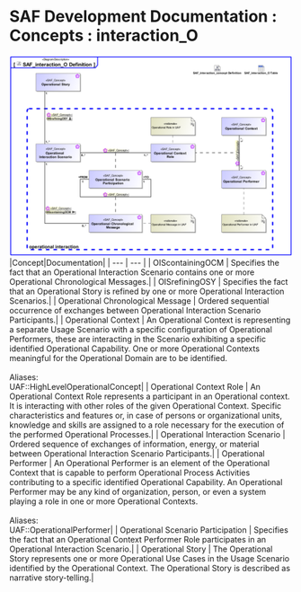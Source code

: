 # SAF Development Documentation : Concepts : interaction_O 
![SAF_interaction_O Definition.svg](./diagrams/SAF_interaction_O-Definition.svg)
|Concept|Documentation|
| --- | --- |
| OIScontainingOCM | Specifies the fact that an Operational Interaction Scenario contains one or more Operational Chronological Messages.|
| OISrefiningOSY | Specifies the fact that an Operational Story is refined by one or more Operational Interaction Scenarios.|
| Operational Chronological Message | Ordered sequential occurrence of exchanges between Operational Interaction Scenario Participants.|
| Operational Context | An Operational Context is representing a separate Usage Scenario with a specific configuration of Operational Performers, these are interacting in the Scenario exhibiting a specific identified Operational Capability. One or more Operational Contexts meaningful for the Operational Domain are to be identified. <br><br>Aliases:<br>UAF::HighLevelOperationalConcept|
| Operational Context Role | An Operational Context Role represents a participant in an Operational context.<br>It is interacting with other roles of the given Operational Context. Specific characteristics and features or, in case of persons or organizational units, knowledge and skills are assigned to a role necessary for the execution of the performed Operational Processes.|
| Operational Interaction Scenario | Ordered sequence of exchanges of information, energy, or material between Operational Interaction Scenario Participants.|
| Operational Performer | An Operational Performer is an element of the Operational Context that is capable to perform Operational Process Activities contributing to a specific identified Operational Capability. An Operational Performer may be any kind of organization, person, or even a system playing a role in one or more Operational Contexts.<br><br>Aliases:<br>UAF::OperationalPerformer|
| Operational Scenario Participation | Specifies the fact that an Operational Context Performer Role participates in an Operational Interaction Scenario.|
| Operational Story | The Operational Story represents one or more Operational Use Cases in the Usage Scenario identified by the Operational Context. The Operational Story is described as narrative story-telling.|
